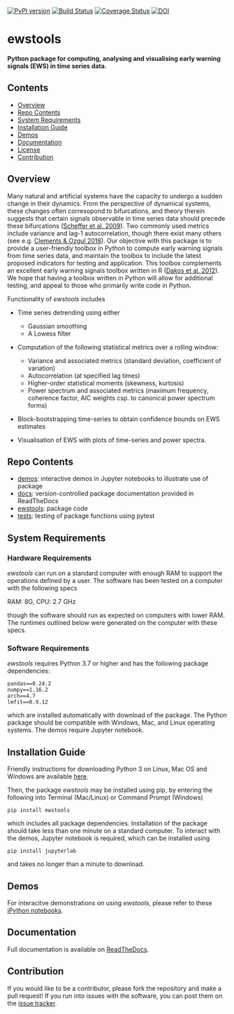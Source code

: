 [![PyPI version](https://badge.fury.io/py/ewstools.svg)](https://badge.fury.io/py/ewstools)
[![Build Status](https://travis-ci.com/ThomasMBury/ewstools.svg?branch=master)](https://travis-ci.com/ThomasMBury/ewstools)
[![Coverage Status](https://coveralls.io/repos/github/ThomasMBury/ewstools/badge.svg?branch=master&service=github)](https://coveralls.io/github/ThomasMBury/ewstools?branch=master&service=github)
[![DOI](https://zenodo.org/badge/DOI/10.5281/zenodo.3497512.svg)](https://doi.org/10.5281/zenodo.3497512)


# ewstools
**Python package for computing, analysing and visualising early warning signals (EWS)
in time series data.**

## Contents

- [Overview](#overview)
- [Repo Contents](#repo-contents)
- [System Requirements](#system-requirements)
- [Installation Guide](#installation-guide)
- [Demos](#demos)
- [Documentation](#documentation)
- [License](./LICENSE)
- [Contribution](#contribution)


## Overview

Many natural and artificial systems have the capacity to undergo a sudden change in their dynamics. From the perspective of dynamical systems, these changes often corresopond to bifurcations, and theory therein suggests that certain signals observable in time series data should precede these bifurcations ([Scheffer et al. 2009](https://www.nature.com/articles/nature08227)). Two commonly used metrics include variance and lag-1 autocorrelation, though there exist many others (see e.g. [Clements & Ozgul 2018](https://onlinelibrary.wiley.com/doi/full/10.1111/ele.12948)). Our objective with this package is to provide a user-friendly toolbox in Python to compute early warning signals from time series data, and maintain the toolbox to include the latest proposed indicators for testing and application. This toolbox complements an excellent early warning signals toolbox written in R ([Dakos et al. 2012](https://journals.plos.org/plosone/article?id=10.1371/journal.pone.0041010)). We hope that having a toolbox written in Python will allow for additional testing, and appeal to those who primarily write code in Python.

Functionality of *ewstools* includes

  - Time series detrending using either
    - Gaussian smoothing
    - A Lowess filter

  - Computation of the following statistical metrics over a rolling window:
    - Variance and associated metrics (standard deviation, coefficient of variation)
    - Autocorrelation (at specified lag times)
    - Higher-order statistical moments (skewness, kurtosis)
    - Power spectrum and associated metrics (maximum frequency, coherence factor, AIC weights csp. to canonical power spectrum forms)

  - Block-bootstrapping time-series to obtain confidence bounds on EWS estimates
  
  - Visualisation of EWS with plots of time-series and power spectra.
  

## Repo Contents

- [demos](./demos): interactive demos in Jupyter notebooks to illustrate use of package
- [docs](./docs): version-controlled package documentation provided in ReadTheDocs
- [ewstools](./ewstools): package code
- [tests](./tests): testing of package functions using pytest


## System Requirements

### Hardware Requirements

*ewstools* can run on a standard computer with enough RAM to support the operations defined by a user. The software has been tested on a computer with the following specs

RAM: 8G, CPU: 2.7 GHz

though the software should run as expected on computers with lower RAM. The runtimes outlined below were generated on the computer with these specs.

### Software Requirements

*ewstools* requires Python 3.7 or higher and has the following package dependencies:
```
pandas==0.24.2
numpy==1.16.2
arch==4.7
lmfit==0.9.12
```
which are installed automatically with download of the package. The Python package should be compatible with Windows, Mac, and Linux operating systems. The demos require Jupyter notebook.



## Installation Guide

Friendly instructions for downloading Python 3 on Linux, Mac OS and Windows are available [here](https://realpython.com/installing-python/).

Then, the package *ewstools* may be installed using pip, by entering the following into Terminal (Mac/Linux) or Command Prompt (Windows)
```
pip install ewstools
```
which includes all package dependencies. Installation of the package should take less than one minute on a standard computer. To interact with the demos, Jupyter notebook is required, which can be installed using
```
pip install jupyterlab
```
and takes no longer than a minute to download.


## Demos

For interacitve demonstrations on using *ewstools*, please refer to these [iPython notebooks](https://github.com/ThomasMBury/ewstools/tree/master/demos).

## Documentation

Full documentation is available on [ReadTheDocs](https://ewstools.readthedocs.io/en/latest/).

## Contribution

If you would like to be a contributor, please fork the repository and make a pull request!
If you run into issues with the software, you can post them on the [issue tracker](https://github.com/ThomasMBury/ewstools/issues).

